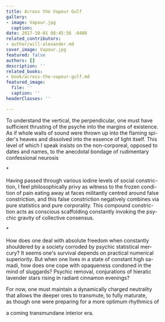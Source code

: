 ```yaml
---
title: Across the Vapour Gulf
gallery:
- image: Vapour.jpg
  caption: 
date: 2017-10-01 08:45:56 -0400
related_contributors:
- author/will-alexander.md
cover_image: Vapour.jpg
featured: false
authors: []
description: ''
related_books:
- book/across-the-vapour-gulf.md
featured_image:
  file: ''
  caption: ''
headerClasses: ''

---
```

  
To understand the vertical, the perpendicular, one must have  
sufficient thrusting of the psyche into the margins of existence.  
As if whole walls of sound were thrown up into the flaming spi-  
der's heaves and dissolved into the essence of light itself. This  
level of which I speak insists on the non-corporeal, opposed to  
dates and names, to the anecdotal bondage of rudimentary   
confessional neurosis

\*

Having passed through various iodine levels of social constric-  
tion, I feel philosophically privy as witness to the frozen condi-  
tion of pain eating away at faces militantly centred around false  
constriction, and this false constriction negatively combines via  
pure statistics and pure corporality. This compound constric-  
tion acts as conscious scaffolding constantly invoking the psy-  
chic gravity of collective consensus.

\*

How does one deal with absolute freedom when constantly  
shouldered by a society corroded by psychic statistical mer-  
cury? It seems one's survival depends on practical numerical   
superiority. But when one lives in a state of constant high sa-  
madi, how does one cope with opaqueness condoned in the   
mind of sluggards? Psychic removal, conjurations of hieratic   
lavender stars rising in radiant cinnamon evenings?

For now, one must maintain a dynamically charged neutrality   
that allows the deeper ores to transmute, to fully maturate,  
as though one were preparing for a more optimum rhythmics of 

a coming transmundane interior era.​